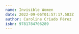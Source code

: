 ```yaml
---
name: Invisible Women
date: 2022-09-06T01:57:17.583Z
author: Caroline Criado Pérez
isbn: 9781784706289
---
```

